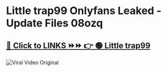 
 # Little trap99 Onlyfans Leaked - Update Files 08ozq

## <h2><a href="https://clipsfans.com/Little_trap99&ref=git">🔗 Click to LINKS ⏩⏩ 👉 🟢 Little trap99 </a></h2>

<a href="https://clipsfans.com/Little_trap99&ref=git" rel="nofollow" data-target="animated-image.originalLink"><img src="https://i.ibb.co.com/xMMVF88/686577567.gif" alt="Viral Video Original" style="max-width: 100%; display: inline-block;" data-target="animated-image.originalImage"></a>

